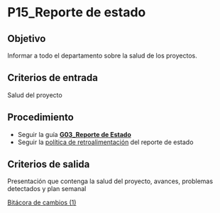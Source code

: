 # P15_Reporte de estado

## **Objetivo**

Informar a todo el departamento sobre la salud de los proyectos.

## **Criterios de entrada**

Salud del proyecto

## **Procedimiento**

- Seguir la guía **[G03_Reporte de Estado](../Gui%CC%81as%20484d71efd4064698ab23f6a2abbf748e/G01_Reporte%20de%20Estado%20e737cc2447ea4cd283d7f7b4f3e4ea29.md)**
- Seguir la [política de retroalimentación](../Politicas%20d2cd71f3c48c456e9a38a16b2508b6b9/PO02_Poli%CC%81tica%20de%20retroalimentacio%CC%81n%20del%20reporte%20d%20b4d2c30e9fef4ac4867fe7d63ac4e915.md) del reporte de estado

## **Criterios de salida**

Presentación que contenga la salud del proyecto, avances, problemas detectados y plan semanal

[Bitácora de cambios (1)](P15_Reporte%20de%20estado%20e9549f04511143c5b3735cd790aa02f9/Bita%CC%81cora%20de%20cambios%20(1)%20cb7632e3fc684f26921cb2adc90f8a79.csv)